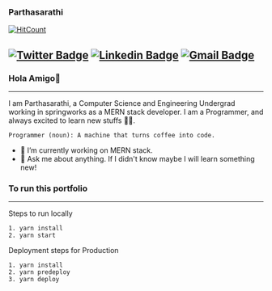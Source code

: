 ### Parthasarathi

[![HitCount](http://hits.dwyl.com/codesof-partha/codesof-partha.svg)](http://hits.dwyl.com/codesof-partha/codesof-partha)

[![Twitter Badge](https://img.shields.io/badge/-@rvparthasarathi-1ca0f1?style=flat-square&labelColor=1ca0f1&logo=twitter&logoColor=white&link=https://twitter.com/rvparthasarathi)](https://twitter.com/rvparthasarathi) [![Linkedin Badge](https://img.shields.io/badge/-iampartha-blue?style=flat-square&logo=Linkedin&logoColor=white&link=https://www.linkedin.com/in/iampartha/)](https://www.linkedin.com/in/iampartha/) 
[![Gmail Badge](https://img.shields.io/badge/-rvparthasarathi@gmail.com-c14438?style=flat-square&logo=Gmail&logoColor=white&link=mailto:rvparthasarathi@gmail.com)](mailto:rvparthasarathi@gmail.com)
---
### Hola Amigo👋
---
I am Parthasarathi, a Computer Science and Engineering Undergrad working in springworks as a MERN stack developer. I am a Programmer, and always excited to learn new stuffs :student:. 

```
Programmer (noun): A machine that turns coffee into code.
```

- 🔭 I’m currently working on MERN stack.
- 💬 Ask me about anything. If I didn't know maybe I will learn something new!

### To run this portfolio
---
Steps to run locally

	1. yarn install
	2. yarn start

Deployment steps for Production

	1. yarn install
	2. yarn predeploy
	3. yarn deploy
